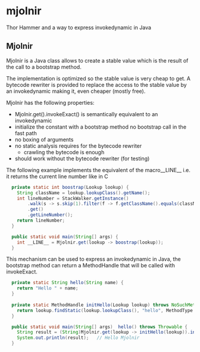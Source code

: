 # mjolnir
Thor Hammer and a way to express invokedynamic in Java

## Mjolnir
   Mjolnir is a Java class allows to create a stable value which is the result of the call to a bootstrap method. 
 
   The implementation is optimized so the stable value is very cheap to get.
   A bytecode rewriter is provided to replace the access to the stable value by an invokedynamic making it, even cheaper (mostly free).
   
   Mjolnir has the following properties:
   - Mjolnir.get().invokeExact() is semantically equivalent to an invokedynamic
   - initialize the constant with a bootstrap method
     no bootstrap call in the fast path
   - no boxing of arguments
   - no static analysis requires for the bytecode rewriter
     - crawling the bytecode is enough
   - should work without the bytecode rewriter (for testing)
 
   The following example implements the equivalent of the macro__LINE__ i.e. it returns the current line number like in C
   ```java
     private static int boostrap(Lookup lookup) {
       String className = lookup.lookupClass().getName();
       int lineNumber = StackWalker.getInstance()
           .walk(s -> s.skip(1).filter(f -> f.getClassName().equals(className)).findFirst())
           .get()
           .getLineNumber();
       return lineNumber;
     }
  
     public static void main(String[] args) {
       int __LINE__ = Mjolnir.get(lookup -> boostrap(lookup));
     }
   ```

   This mechanism can be used to express an invokedynamic in Java, the bootstrap method can return a MethodHandle
   that will be called with invokeExact.
   
   ```java
     private static String hello(String name) {
       return "Hello " + name;
     }
     
     private static MethodHandle initHello(Lookup lookup) throws NoSuchMethodException, IllegalAccessException {
       return lookup.findStatic(lookup.lookupClass(), "hello", MethodType.methodType(String.class, String.class));
     }
  
     public static void main(String[] args)  hello() throws Throwable {
       String result = (String)Mjolnir.get(lookup -> initHello(lookup)).invokeExact("Mjolnir");
       System.out.println(result);   // Hello Mjolnir
     }
   ```
   